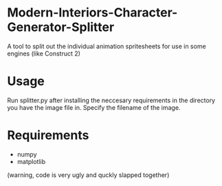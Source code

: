# Modern-Interiors-Character-Generator-Splitter

A tool to split out the individual animation spritesheets for use in some engines (like Construct 2)


# Usage
Run splitter.py after installing the neccesary requirements in the directory you have the image file in.
Specify the filename of the image.


# Requirements
- numpy
- matplotlib




(warning, code is very ugly and quckly slapped together)
